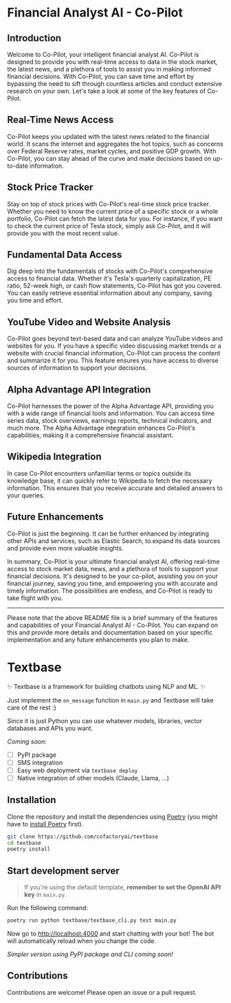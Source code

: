 # Financial Analyst AI - Co-Pilot

## Introduction

Welcome to Co-Pilot, your intelligent financial analyst AI. Co-Pilot is designed to provide you with real-time access to data in the stock market, the latest news, and a plethora of tools to assist you in making informed financial decisions. With Co-Pilot, you can save time and effort by bypassing the need to sift through countless articles and conduct extensive research on your own. Let's take a look at some of the key features of Co-Pilot.

## Real-Time News Access

Co-Pilot keeps you updated with the latest news related to the financial world. It scans the internet and aggregates the hot topics, such as concerns over Federal Reserve rates, market cycles, and positive GDP growth. With Co-Pilot, you can stay ahead of the curve and make decisions based on up-to-date information.

## Stock Price Tracker

Stay on top of stock prices with Co-Pilot's real-time stock price tracker. Whether you need to know the current price of a specific stock or a whole portfolio, Co-Pilot can fetch the latest data for you. For instance, if you want to check the current price of Tesla stock, simply ask Co-Pilot, and it will provide you with the most recent value.

## Fundamental Data Access

Dig deep into the fundamentals of stocks with Co-Pilot's comprehensive access to financial data. Whether it's Tesla's quarterly capitalization, PE ratio, 52-week high, or cash flow statements, Co-Pilot has got you covered. You can easily retrieve essential information about any company, saving you time and effort.

## YouTube Video and Website Analysis

Co-Pilot goes beyond text-based data and can analyze YouTube videos and websites for you. If you have a specific video discussing market trends or a website with crucial financial information, Co-Pilot can process the content and summarize it for you. This feature ensures you have access to diverse sources of information to support your decisions.

## Alpha Advantage API Integration

Co-Pilot harnesses the power of the Alpha Advantage API, providing you with a wide range of financial tools and information. You can access time series data, stock overviews, earnings reports, technical indicators, and much more. The Alpha Advantage integration enhances Co-Pilot's capabilities, making it a comprehensive financial assistant.

## Wikipedia Integration

In case Co-Pilot encounters unfamiliar terms or topics outside its knowledge base, it can quickly refer to Wikipedia to fetch the necessary information. This ensures that you receive accurate and detailed answers to your queries.

## Future Enhancements

Co-Pilot is just the beginning. It can be further enhanced by integrating other APIs and services, such as Elastic Search, to expand its data sources and provide even more valuable insights.

In summary, Co-Pilot is your ultimate financial analyst AI, offering real-time access to stock market data, news, and a plethora of tools to support your financial decisions. It's designed to be your co-pilot, assisting you on your financial journey, saving you time, and empowering you with accurate and timely information. The possibilities are endless, and Co-Pilot is ready to take flight with you.

---
Please note that the above README file is a brief summary of the features and capabilities of your Financial Analyst AI - Co-Pilot. You can expand on this and provide more details and documentation based on your specific implementation and any future enhancements you plan to make.

# Textbase

✨ Textbase is a framework for building chatbots using NLP and ML. ✨

Just implement the `on_message` function in `main.py` and Textbase will take care of the rest :)

Since it is just Python you can use whatever models, libraries, vector databases and APIs you want.

_Coming soon:_

- [ ] PyPI package
- [ ] SMS integration
- [ ] Easy web deployment via `textbase deploy`
- [ ] Native integration of other models (Claude, Llama, ...)

## Installation

Clone the repository and install the dependencies using [Poetry](https://python-poetry.org/) (you might have to [install Poetry](https://python-poetry.org/docs/#installation) first).

```bash
git clone https://github.com/cofactoryai/textbase
cd textbase
poetry install
```

## Start development server

> If you're using the default template, **remember to set the OpenAI API key** in `main.py`.

Run the following command:

```bash
poetry run python textbase/textbase_cli.py test main.py
```

Now go to [http://localhost:4000](http://localhost:4000) and start chatting with your bot! The bot will automatically reload when you change the code.

_Simpler version using PyPI package and CLI coming soon!_

## Contributions

Contributions are welcome! Please open an issue or a pull request.
